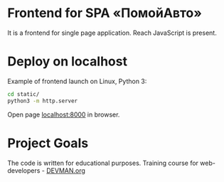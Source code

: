 # Frontend for SPA «ПомойАвто»

It is a frontend for single page application. Reach JavaScript is present.

# Deploy on localhost

Example of frontend launch on Linux, Python 3:

```bash
cd static/
python3 -m http.server
```

Open page [localhost:8000](http://localhost:8000) in browser.


# Project Goals

The code is written for educational purposes. Training course for web-developers - [DEVMAN.org](https://devman.org)
